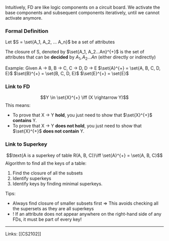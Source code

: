 
Intuitively, FD are like logic components on a circuit board. We activate the base components and subsequent components iteratively, until we cannot activate anymore.

### Formal Definition

Let $S = \set{A_1, A_2, ... A_n}$ be a set of attributes

The closure of S, denoted by $\set{A_1, A_2...An}^{+}$ is the set of attributes that can be **decided** by $A_1, A_2...An$ (either directly or indirectly)

Example: Given A -> B, B -> C, C -> D, D -> E
$\set{A}^{+} = \set{A, B, C, D, E}$
$\set{B}^{+} = \set{B, C, D, E}$
$\set{E}^{+} = \set{E}$

### Link to FD

$$Y \in \set{X}^{+} \iff (X \rightarrow Y)$$ 
This means:
- To prove that X -> Y **hold**, you just need to show that $\set{X}^{+}$ **contains** Y.
- To prove that X -> Y **does not hold**, you just need to show that $\set{X}^{+}$ **does not contain** Y.

### Link to Superkey

$$\text{A is a superkey of table R(A, B, C)}\iff \set{A}^{+} = \set{A, B, C}$$
Algorithm to find all the keys of a table:
1. Find the closure of all the subsets
2. Identify superkeys
3. Identify keys by finding minimal superkeys.

Tips:
- Always find closure of smaller subsets first => This avoids checking all the supersets as they are all superkeys
- ! If an attribute does not appear anywhere on the right-hand side of any FDs, it must be part of every key!



---
Links: [[CS2102]]